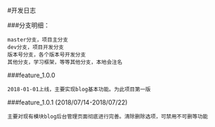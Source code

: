 #开发日志

###分支明细：

	master分支，项目主分支
	dev分支，项目开发分支
	版本号分支，各个版本号开发分支
	其他分支，学习框架，等等其他分支，本地会注名

###feature_1.0.0

	2018-01-01上线，主要实现blog基本功能。为此项目第一版

###feature_1.0.1  (2018/07/14-2018/07/22)

    主要对现有模块blog后台管理页面彻底进行完善。清除删除选项，可禁用不可删等功能
